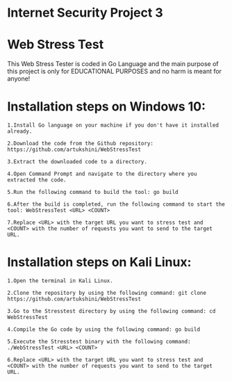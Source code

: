 # Internet Security Project 3
# Web Stress Test
This Web Stress Tester is coded in Go Language and the main purpose of this project is only for EDUCATIONAL PURPOSES and no harm is meant for anyone!




  # Installation steps on Windows 10:

    1.Install Go language on your machine if you don't have it installed already.

    2.Download the code from the Github repository: https://github.com/artukshini/WebStressTest

    3.Extract the downloaded code to a directory.

    4.Open Command Prompt and navigate to the directory where you extracted the code.

    5.Run the following command to build the tool: go build

    6.After the build is completed, run the following command to start the tool: WebStressTest <URL> <COUNT>
  
    7.Replace <URL> with the target URL you want to stress test and <COUNT> with the number of requests you want to send to the target URL.
  
  
  
  
   # Installation steps on Kali Linux:
  
    1.Open the terminal in Kali Linux.
  
    2.Clone the repository by using the following command: git clone https://github.com/artukshini/WebStressTest
    
    3.Go to the Stresstest directory by using the following command: cd WebStressTest
  
    4.Compile the Go code by using the following command: go build
  
    5.Execute the Stresstest binary with the following command: ./WebStressTest <URL> <COUNT>

    6.Replace <URL> with the target URL you want to stress test and <COUNT> with the number of requests you want to send to the target URL.

  


